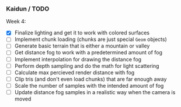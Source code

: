 ### Kaidun / TODO

Week 4:
- [X] Finalize lighting and get it to work with colored surfaces
- [ ] Implement chunk loading (chunks are just special `Geom` objects)
- [ ] Generate basic terrain that is either a mountain or valley
- [ ] Get distance fog to work with a predetermined amount of fog
- [ ] Implement interpolation for drawing the distance fog
- [ ] Perform depth sampling and do the math for light scattering
- [ ] Calculate max percieved render distance with fog
- [ ] Clip tris (and don't even load chunks) that are far enough away
- [ ] Scale the number of samples with the intended amount of fog
- [ ] Update distance fog samples in a realistic way when the camera is moved
